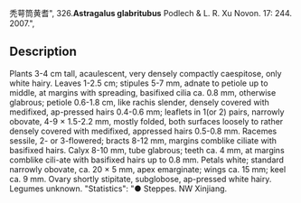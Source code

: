 秃萼筒黄耆",
326.**Astragalus glabritubus** Podlech & L. R. Xu Novon. 17: 244. 2007.",

## Description
Plants 3-4 cm tall, acaulescent, very densely compactly caespitose, only white hairy. Leaves 1-2.5 cm; stipules 5-7 mm, adnate to petiole up to middle, at margins with spreading, basifixed cilia ca. 0.8 mm, otherwise glabrous; petiole 0.6-1.8 cm, like rachis slender, densely covered with medifixed, ap-pressed hairs 0.4-0.6 mm; leaflets in 1(or 2) pairs, narrowly obovate, 4-9 × 1.5-2.2 mm, mostly folded, both surfaces loosely to rather densely covered with medifixed, appressed hairs 0.5-0.8 mm. Racemes sessile, 2- or 3-flowered; bracts 8-12 mm, margins comblike ciliate with basifixed hairs. Calyx 8-10 mm, tube glabrous; teeth ca. 4 mm, at margins comblike cili-ate with basifixed hairs up to 0.8 mm. Petals white; standard narrowly obovate, ca. 20 × 5 mm, apex emarginate; wings ca. 15 mm; keel ca. 9 mm. Ovary shortly stipitate, subglobose, ap-pressed white hairy. Legumes unknown.
  "Statistics": "● Steppes. NW Xinjiang.
